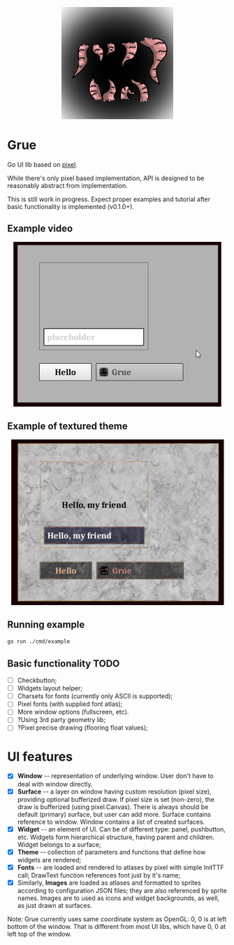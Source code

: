<p align="center"><img src="assets/grue-logo.png"></p>

# Grue

Go UI lib based on [pixel](https://github.com/faiface/pixel).

While there's only pixel based implementation, API is designed
to be reasonably abstract from implementation.

This is still work in progress. Expect proper examples and tutorial
after basic functionality is implemented (v0.1.0+).

## Example video

<p align="center"><img src="assets/demo.gif"></p>

## Example of textured theme

<p align="center"><img src="assets/shot_stone.png"></p>

## Running example

```bash
go run ./cmd/example
```

## Basic functionality TODO

- [ ] Checkbutton;
- [ ] Widgets layout helper;
- [ ] Charsets for fonts (currently only ASCII is supported);
- [ ] Pixel fonts (with supplied font atlas);
- [ ] More window options (fullscreen, etc).
- [ ] ?Using 3rd party geometry lib;
- [ ] ?Pixel precise drawing (flooring float values);

# UI features

- [x] **Window** -- representation of underlying window. User don't have to deal with
window directly.
- [x] **Surface** -- a layer on window having custom resolution (pixel size),
providing optional bufferized draw. If pixel size is set (non-zero), the draw
is bufferized (using pixel.Canvas). There is always should be default (primary)
surface, but user can add more. Surface contains reference to window.
Window contains a list of created surfaces.
- [x] **Widget** -- an element of UI. Can be of different type: panel, pushbutton, etc.
Widgets form hierarchical structure, having parent and children.
Widget belongs to a surface;
- [x] **Theme** -- collection of parameters and functions that define how
widgets are rendered;
- [x] **Fonts** -- are loaded and rendered to atlases by pixel with simple InitTTF call;
DrawText function references font just by it's name;
- [x] Similarly, **Images** are loaded as atlases and formatted to sprites according to
configuration JSON files; they are also referenced by sprite names.
Images are to used as icons and widget backgrounds, as well, as just
drawn at surfaces.

Note: Grue currently uses same coordinate system as OpenGL: 0, 0 is at left bottom of the window.
That is different from most UI libs, which have 0, 0 at left top of the window.
